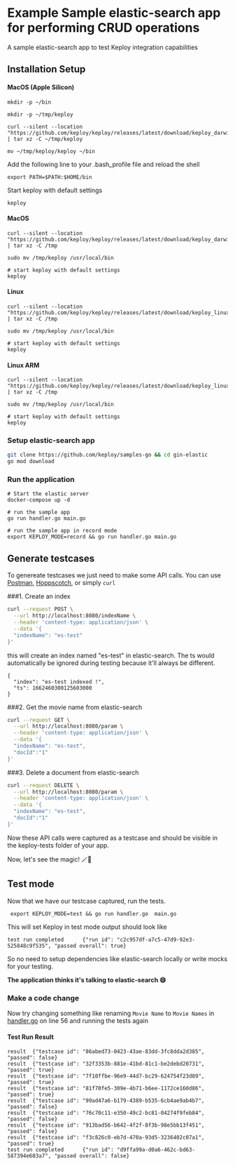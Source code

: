 # Example Sample elastic-search app for performing CRUD operations
A sample elastic-search app to test Keploy integration capabilities

## Installation Setup

#### MacOS (Apple Silicon)
```shell
mkdir -p ~/bin

mkdir -p ~/tmp/keploy

curl --silent --location "https://github.com/keploy/keploy/releases/latest/download/keploy_darwin_all.tar.gz" | tar xz -C ~/tmp/keploy

mv ~/tmp/keploy/keploy ~/bin

```
Add  the following line to your .bash_profile file and reload the shell
```shell
export PATH=$PATH:$HOME/bin
```
Start keploy with default settings
```shell
keploy
```
 
#### MacOS
```shell
curl --silent --location "https://github.com/keploy/keploy/releases/latest/download/keploy_darwin_all.tar.gz" | tar xz -C /tmp

sudo mv /tmp/keploy /usr/local/bin

# start keploy with default settings
keploy
```
#### Linux
```shell
curl --silent --location "https://github.com/keploy/keploy/releases/latest/download/keploy_linux_amd64.tar.gz" | tar xz -C /tmp

sudo mv /tmp/keploy /usr/local/bin

# start keploy with default settings
keploy
```

#### Linux ARM
```shell
curl --silent --location "https://github.com/keploy/keploy/releases/latest/download/keploy_linux_arm64.tar.gz" | tar xz -C /tmp

sudo mv /tmp/keploy /usr/local/bin

# start keploy with default settings
keploy
```

### Setup elastic-search app
```bash
git clone https://github.com/keploy/samples-go && cd gin-elastic
go mod download
```

### Run the application
```shell
# Start the elastic server
docker-compose up -d

# run the sample app
go run handler.go main.go

# run the sample app in record mode
export KEPLOY_MODE=record && go run handler.go main.go

```

## Generate testcases

To genereate testcases we just need to make some API calls. You can use [Postman](https://www.postman.com/), [Hoppscotch](https://hoppscotch.io/), or simply `curl`

###1. Create an index

```bash
curl --request POST \
  --url http://localhost:8080/indexName \
  --header 'content-type: application/json' \
  --data '{
  "indexName": "es-test"
}'
```
this will create an index named "es-test" in elastic-search. The ts would automatically be ignored during testing because it'll always be different. 
```
{
  "index": "es-test indexed !",
  "ts": 1662460300125603000
}
```

###2. Get the movie name from elastic-search
```bash
curl --request GET \
  --url http://localhost:8080/param \
  --header 'content-type: application/json' \
  --data '{
  "indexName": "es-test",
  "docId":"1"
}'
```

###3. Delete a document from elastic-search
```bash
curl --request DELETE \
  --url http://localhost:8080/param \
  --header 'content-type: application/json' \
  --data '{
  "indexName": "es-test",
  "docId":"1"
}'
```

Now these API calls were captured as a testcase and should be visible in the keploy-tests folder of your app.

Now, let's see the magic! 🪄💫


## Test mode

Now that we have our testcase captured, run the tests.
```shell
 export KEPLOY_MODE=test && go run handler.go  main.go
```
This will set Keploy in test mode
output should look like
```shell
test run completed      {"run id": "c2c957df-a7c5-47d9-92e3-525848c9f535", "passed overall": true}
```

So no need to setup dependencies like elastic-search locally or write mocks for your testing.

**The application thinks it's talking to
elastic-search 😄**

### Make a code change
Now try changing something like renaming `Movie Name` to `Movie Names` in [handler.go](./handler.go) on line 56 and running the tests again

#### Test Run Result
```shell
result  {"testcase id": "86abed73-0423-43ae-83dd-3fc8dda2d385", "passed": false}
result  {"testcase id": "32f3353b-881e-41bd-81c1-be2debd20731", "passed": true}
result  {"testcase id": "7f10ffbe-96e9-44d7-bc29-624754f23d89", "passed": true}
result  {"testcase id": "81f70fe5-309e-4b71-b6ee-1172ce160d86", "passed": true}
result  {"testcase id": "99ad47a6-b179-4389-b535-6cb4ae9ab4b7", "passed": false}
result  {"testcase id": "76c70c11-e350-49c2-bc81-04274f9feb84", "passed": false}
result  {"testcase id": "913bad56-b642-4f2f-8f3b-98e5bb13f451", "passed": false}
result  {"testcase id": "f3c826c0-eb7d-470a-93d5-3236402c07a1", "passed": true}
test run completed      {"run id": "d9ffa99a-d0a6-462c-bd63-587394e603a7", "passed overall": false}
```

